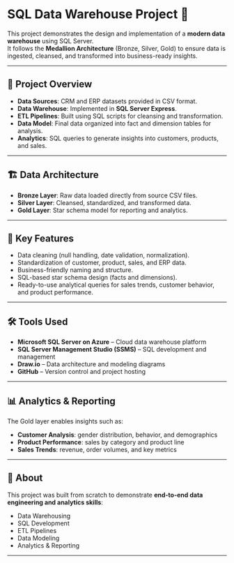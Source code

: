 # SQL Data Warehouse Project 🚀

This project demonstrates the design and implementation of a **modern data warehouse** using SQL Server.  
It follows the **Medallion Architecture** (Bronze, Silver, Gold) to ensure data is ingested, cleansed, and transformed into business-ready insights.

---

## 📂 Project Overview

- **Data Sources**: CRM and ERP datasets provided in CSV format.  
- **Data Warehouse**: Implemented in **SQL Server Express**.  
- **ETL Pipelines**: Built using SQL scripts for cleansing and transformation.  
- **Data Model**: Final data organized into fact and dimension tables for analysis.  
- **Analytics**: SQL queries to generate insights into customers, products, and sales.

---

## 🏗️ Data Architecture

- **Bronze Layer**: Raw data loaded directly from source CSV files.  
- **Silver Layer**: Cleansed, standardized, and transformed data.  
- **Gold Layer**: Star schema model for reporting and analytics.  

---

## 🎯 Key Features

- Data cleaning (null handling, date validation, normalization).  
- Standardization of customer, product, sales, and ERP data.  
- Business-friendly naming and structure.  
- SQL-based star schema design (facts and dimensions).  
- Ready-to-use analytical queries for sales trends, customer behavior, and product performance.  

---

## 🛠️ Tools Used

- **Microsoft SQL Server on Azure** – Cloud data warehouse platform 
- **SQL Server Management Studio (SSMS)** – SQL development and management  
- **Draw.io** – Data architecture and modeling diagrams  
- **GitHub** – Version control and project hosting  

---

## 📊 Analytics & Reporting

The Gold layer enables insights such as:  

- **Customer Analysis**: gender distribution, behavior, and demographics  
- **Product Performance**: sales by category and product line  
- **Sales Trends**: revenue, order volumes, and key metrics  

---

## 📌 About

This project was built from scratch to demonstrate **end-to-end data engineering and analytics skills**:  
- Data Warehousing  
- SQL Development  
- ETL Pipelines  
- Data Modeling  
- Analytics & Reporting  

---

